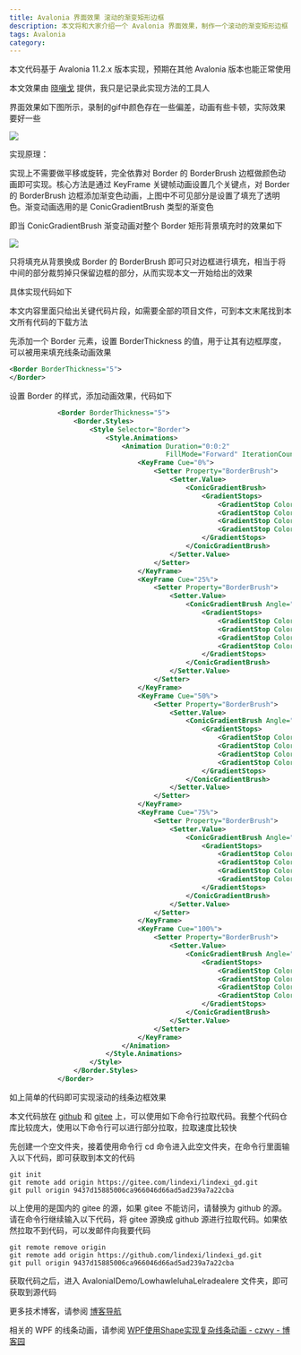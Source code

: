 ```yaml
---
title: Avalonia 界面效果 滚动的渐变矩形边框
description: 本文将和大家介绍一个 Avalonia 界面效果，制作一个滚动的渐变矩形边框
tags: Avalonia
category: 
---
```


<!-- CreateTime:2025/04/01 07:15:14 -->

<!-- 发布 -->
<!-- 博客 -->

本文代码基于 Avalonia 11.2.x 版本实现，预期在其他 Avalonia 版本也能正常使用

本文效果由 [晓嗔戈](https://github.com/Firito) 提供，我只是记录此实现方法的工具人

界面效果如下图所示，录制的gif中颜色存在一些偏差，动画有些卡顿，实际效果要好一些

<!-- ![](image/Avalonia 界面效果 滚动的渐变矩形边框/Avalonia 界面效果 滚动的渐变矩形边框0.gif) -->
![](https://img2024.cnblogs.com/blog/1080237/202508/1080237-20250810094750643-1285619797.gif)

实现原理：

实现上不需要做平移或旋转，完全依靠对 Border 的 BorderBrush 边框做颜色动画即可实现。核心方法是通过 KeyFrame 关键帧动画设置几个关键点，对 Border 的 BorderBrush 边框添加渐变色动画，上图中不可见部分是设置了填充了透明色。渐变动画选用的是 ConicGradientBrush 类型的渐变色

即当 ConicGradientBrush 渐变动画对整个 Border 矩形背景填充时的效果如下

<!-- ![](image/Avalonia 界面效果 滚动的渐变矩形边框/Avalonia 界面效果 滚动的渐变矩形边框1.gif) -->
![](https://img2024.cnblogs.com/blog/1080237/202508/1080237-20250810094751008-2064430553.gif)

只将填充从背景换成 Border 的 BorderBrush 即可只对边框进行填充，相当于将中间的部分裁剪掉只保留边框的部分，从而实现本文一开始给出的效果

具体实现代码如下

本文内容里面只给出关键代码片段，如需要全部的项目文件，可到本文末尾找到本文所有代码的下载方法

先添加一个 Border 元素，设置 BorderThickness 的值，用于让其有边框厚度，可以被用来填充线条动画效果

```xml
<Border BorderThickness="5">
</Border>
```

设置 Border 的样式，添加动画效果，代码如下

```xml
            <Border BorderThickness="5">
                <Border.Styles>
                    <Style Selector="Border">
                        <Style.Animations>
                            <Animation Duration="0:0:2"
                                       FillMode="Forward" IterationCount="INFINITE">
                                <KeyFrame Cue="0%">
                                    <Setter Property="BorderBrush">
                                        <Setter.Value>
                                            <ConicGradientBrush>
                                                <GradientStops>
                                                    <GradientStop Color="#0000FFAA" Offset="0" />
                                                    <GradientStop Color="#0000FFAA" Offset="0.65" />
                                                    <GradientStop Color="#00FFAA" Offset="0.75" />
                                                    <GradientStop Color="#0000FFAA" Offset="0.85" />
                                                </GradientStops>
                                            </ConicGradientBrush>
                                        </Setter.Value>
                                    </Setter>
                                </KeyFrame>
                                <KeyFrame Cue="25%">
                                    <Setter Property="BorderBrush">
                                        <Setter.Value>
                                            <ConicGradientBrush Angle="90">
                                                <GradientStops>
                                                    <GradientStop Color="#0000EAFF" Offset="0" />
                                                    <GradientStop Color="#0000EAFF" Offset="0.65" />
                                                    <GradientStop Color="#00EAFF" Offset="0.75" />
                                                    <GradientStop Color="#0000EAFF" Offset="0.85" />
                                                </GradientStops>
                                            </ConicGradientBrush>
                                        </Setter.Value>
                                    </Setter>
                                </KeyFrame>
                                <KeyFrame Cue="50%">
                                    <Setter Property="BorderBrush">
                                        <Setter.Value>
                                            <ConicGradientBrush Angle="180">
                                                <GradientStops>
                                                    <GradientStop Color="#0000FFAA" Offset="0" />
                                                    <GradientStop Color="#0000FFAA" Offset="0.65" />
                                                    <GradientStop Color="#00FFAA" Offset="0.75" />
                                                    <GradientStop Color="#0000FFAA" Offset="0.85" />
                                                </GradientStops>
                                            </ConicGradientBrush>
                                        </Setter.Value>
                                    </Setter>
                                </KeyFrame>
                                <KeyFrame Cue="75%">
                                    <Setter Property="BorderBrush">
                                        <Setter.Value>
                                            <ConicGradientBrush Angle="270">
                                                <GradientStops>
                                                    <GradientStop Color="#0000EAFF" Offset="0" />
                                                    <GradientStop Color="#0000EAFF" Offset="0.65" />
                                                    <GradientStop Color="#00EAFF" Offset="0.75" />
                                                    <GradientStop Color="#0000EAFF" Offset="0.85" />
                                                </GradientStops>
                                            </ConicGradientBrush>
                                        </Setter.Value>
                                    </Setter>
                                </KeyFrame>
                                <KeyFrame Cue="100%">
                                    <Setter Property="BorderBrush">
                                        <Setter.Value>
                                            <ConicGradientBrush Angle="360">
                                                <GradientStops>
                                                    <GradientStop Color="#0000FFAA" Offset="0" />
                                                    <GradientStop Color="#0000FFAA" Offset="0.65" />
                                                    <GradientStop Color="#00FFAA" Offset="0.75" />
                                                    <GradientStop Color="#0000FFAA" Offset="0.85" />
                                                </GradientStops>
                                            </ConicGradientBrush>
                                        </Setter.Value>
                                    </Setter>
                                </KeyFrame>
                            </Animation>
                        </Style.Animations>
                    </Style>
                </Border.Styles>
            </Border>

```

如上简单的代码即可实现滚动的线条边框效果

本文代码放在 [github](https://github.com/lindexi/lindexi_gd/tree/9437d15885006ca966046d66ad5ad239a7a22cba/AvaloniaIDemo/LowhawleluhaLelradealere) 和 [gitee](https://gitee.com/lindexi/lindexi_gd/blob/9437d15885006ca966046d66ad5ad239a7a22cba/AvaloniaIDemo/LowhawleluhaLelradealere) 上，可以使用如下命令行拉取代码。我整个代码仓库比较庞大，使用以下命令行可以进行部分拉取，拉取速度比较快

先创建一个空文件夹，接着使用命令行 cd 命令进入此空文件夹，在命令行里面输入以下代码，即可获取到本文的代码

```
git init
git remote add origin https://gitee.com/lindexi/lindexi_gd.git
git pull origin 9437d15885006ca966046d66ad5ad239a7a22cba
```

以上使用的是国内的 gitee 的源，如果 gitee 不能访问，请替换为 github 的源。请在命令行继续输入以下代码，将 gitee 源换成 github 源进行拉取代码。如果依然拉取不到代码，可以发邮件向我要代码

```
git remote remove origin
git remote add origin https://github.com/lindexi/lindexi_gd.git
git pull origin 9437d15885006ca966046d66ad5ad239a7a22cba
```

获取代码之后，进入 AvaloniaIDemo/LowhawleluhaLelradealere 文件夹，即可获取到源代码

更多技术博客，请参阅 [博客导航](https://blog.lindexi.com/post/%E5%8D%9A%E5%AE%A2%E5%AF%BC%E8%88%AA.html )

相关的 WPF 的线条动画，请参阅 [WPF使用Shape实现复杂线条动画 - czwy - 博客园](https://www.cnblogs.com/czwy/p/18192720 )
